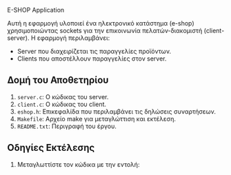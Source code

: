 E-SHOP Application

Αυτή η εφαρμογή υλοποιεί ένα ηλεκτρονικό κατάστημα (e-shop) χρησιμοποιώντας sockets για την επικοινωνία πελατών-διακομιστή (client-server). 
Η εφαρμογή περιλαμβάνει:
- Server που διαχειρίζεται τις παραγγελίες προϊόντων.
- Clients που αποστέλλουν παραγγελίες στον server.

## Δομή του Αποθετηρίου
1. `server.c`: Ο κώδικας του server.
2. `client.c`: Ο κώδικας του client.
3. `eshop.h`: Επικεφαλίδα που περιλαμβάνει τις δηλώσεις συναρτήσεων.
4. `Makefile`: Αρχείο make για μεταγλώττιση και εκτέλεση.
5. `README.txt`: Περιγραφή του έργου.

## Οδηγίες Εκτέλεσης
1. Μεταγλωττίστε τον κώδικα με την εντολή:
